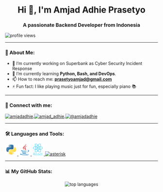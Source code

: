 <h1 align="center">
  Hi 👋, I'm Amjad Adhie Prasetyo
</h1>
<h3 align="center">
  A passionate Backend Developer from Indonesia
</h3>

<p align="left">
  <img src="https://komarev.com/ghpvc/?username=amjadadhie&label=Profile%20views&color=0e75b6&style=flat" alt="profile views" />
</p>

---

### 💬 About Me:
- 🔭 I’m currently working on Superbank as Cyber Security Incident Response
- 🌱 I’m currently learning **Python, Bash, and DevOps**.
- 📫 How to reach me: **prasetyoamjad@gmail.com**
- ⚡ Fun fact: I like playing music just for fun, especially piano 📚

---

### 🔗 Connect with me:
<p align="left" dir="auto">
  <a href="https://linkedin.com/in/amjadadhie/" rel="nofollow">
    <img align="center" src="https://raw.githubusercontent.com/rahuldkjain/github-profile-readme-generator/master/src/images/icons/Social/linked-in-alt.svg" alt="amjadadhie" height="30" width="40" style="max-width: 100%; height: auto; max-height: 30px;">
  </a>
  <a href="https://instagram.com/amjad_adhie/" rel="nofollow">
    <img align="center" src="https://raw.githubusercontent.com/rahuldkjain/github-profile-readme-generator/master/src/images/icons/Social/instagram.svg" alt="amjad_adhie" height="30" width="40" style="max-width: 100%; height: auto; max-height: 30px;">
  </a>
  <a href="https://medium.com/@amjadadhie" rel="nofollow">
    <img align="center" src="https://raw.githubusercontent.com/rahuldkjain/github-profile-readme-generator/master/src/images/icons/Social/medium.svg" alt="@amjadadhie" height="30" width="40" style="max-width: 100%; height: auto; max-height: 30px;">
  </a>
</p>

---

### 🛠️ Languages and Tools:
<p align="left">
  <a href="https://www.python.org" target="_blank" rel="noreferrer">
    <img src="https://raw.githubusercontent.com/devicons/devicon/master/icons/python/python-original.svg" alt="python" width="40" height="40"/>
  </a>
  <a href="https://www.java.com" target="_blank" rel="noreferrer">
    <img src="https://raw.githubusercontent.com/devicons/devicon/master/icons/java/java-original.svg" alt="java" width="40" height="40"/>
  </a>
  <a href="https://react.dev/" target="_blank" rel="noreferrer">
    <img src="https://raw.githubusercontent.com/devicons/devicon/master/icons/react/react-original-wordmark.svg" alt="react" width="40" height="40"/>
  </a>
  <a href="https://www.asterisk.org/" target="_blank" rel="noreferrer">
    <img src="https://cdn.simpleicons.org/asterisk/E6194B" alt="asterisk" width="40" height="40"/>
  </a>
</p>

---

### 📊 My GitHub Stats:
<p align="center">
  <img align="center" src="https://github-readme-stats.vercel.app/api/top-langs?username=amjadadhie&layout=compact&locale=en&theme=radical" alt="top languages" />
</p>

